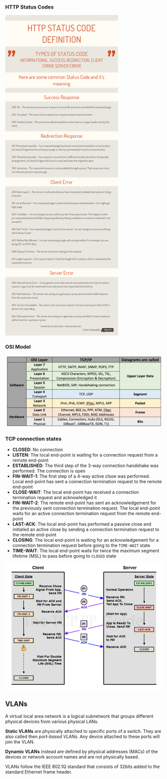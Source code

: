### HTTP Status Codes

![HTTP Status Codes Infographic](http-status-codes-definition.png)

### OSI Model

![OSI Model](osi-model.png)

### TCP connection states

+ **CLOSED**: No connection
+ **LISTEN**: The local end-point is waiting for a connection request from a remote end-point
+ **ESTABLISHED**: The third step of the 3-way connection handshake was performed. The connection is open
+ **FIN-WAIT-1**: The first step of a 4-way active clsoe was performed. Local end-point has sent a connection termination request to the remote end-point
+ **CLOSE-WAIT**: The local end-point has received a connection termination request and acknowledged it
+ **FIN-WAIT-2**: The remote end-point has sent an acknowledgement for the previously sent connection termination request. The local end-point waits for an active connection termination request from the remote end-point
+ **LAST-ACK**: The local end-point has performed a passive close and initiated an active close by sending a connection termination request to the remote end-point
+ **CLOSING**: The local end-point is waiting for an acknowledgement for a connection termination request before going to the `TIME-WAIT` state
+ **TIME-WAIT**: The local end-point waits for twice the maximum segment lifetime (MSL) to pass before going to `CLOSED` state

![TCP connection states](tcp-connection-states.png)

## VLANs

A virtual local area network is a logical subnetwork that groups different physical devices from various physical LANs.

**Static VLANs** are physically attached to specific ports of a switch. They are also called then _port-based VLANs_. Any device attached to these ports will join the VLAN.

**Dynamic VLANs** instead are defined by physical addresses (MACs) of the devices or network account names and are not physically based.

VLANs follow the IEEE 802.1Q standard that consists of 32bits added to the standard Ethernet frame header.
